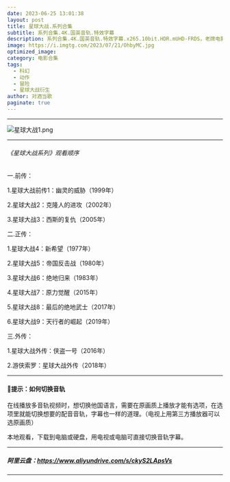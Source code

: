 ```yaml
---
date: 2023-06-25 13:01:38
layout: post
title: 星球大战.系列合集
subtitle: 系列合集.4K.国英音轨.特效字幕
description: 系列合集.4K.国英音轨.特效字幕.x265.10bit.HDR.mUHD-FRDS，老牌电影星球大战已经是一个大家庭了，已经衍生出了很多电视剧和电影...
image: https://i.imgtg.com/2023/07/21/OhbyMC.jpg
optimized_image: 
category: 电影合集
tags:
  - 科幻
  - 动作
  - 冒险
  - 星球大战衍生
author: 对酒当歌
paginate: true
---
```

---
![星球大战1.png](https://i.imgtg.com/2023/07/21/OhbZcN.jpg)

---

###### 《星球大战系列》观看顺序

一.前传：  

1.星球大战前传1：幽灵的威胁（1999年）  

2.星球大战2：克隆人的进攻（2002年）  

3.星球大战3：西斯的复仇（2005年）  

二.正传：  

1.星球大战4：新希望（1977年）  

2.星球大战5：帝国反击战（1980年）  

3.星球大战6：绝地归来（1983年）  

4.星球大战7：原力觉醒（2015年）  

5.星球大战8：最后的绝地武士（2017年）  

6.星球大战9：天行者的崛起（2019年）  

三.外传：  

1.星球大战外传：侠盗一号（2016年）  

2.游侠索罗：星球大战外传（2018年）  

---

#### 🔔提示：如何切换音轨

在线播放多音轨视频时，想切换他国语言，需要在原画质上播放才能有选项，在选项里就能切换想要的配音音轨，字幕也一样的道理。（电视上用第三方播放器可以选原画质）

本地观看，下载到电脑或硬盘，用电视或电脑可直接切换音轨字幕。

---

##### 阿里云盘：<https://www.aliyundrive.com/s/ckyS2LApsVs>

---

